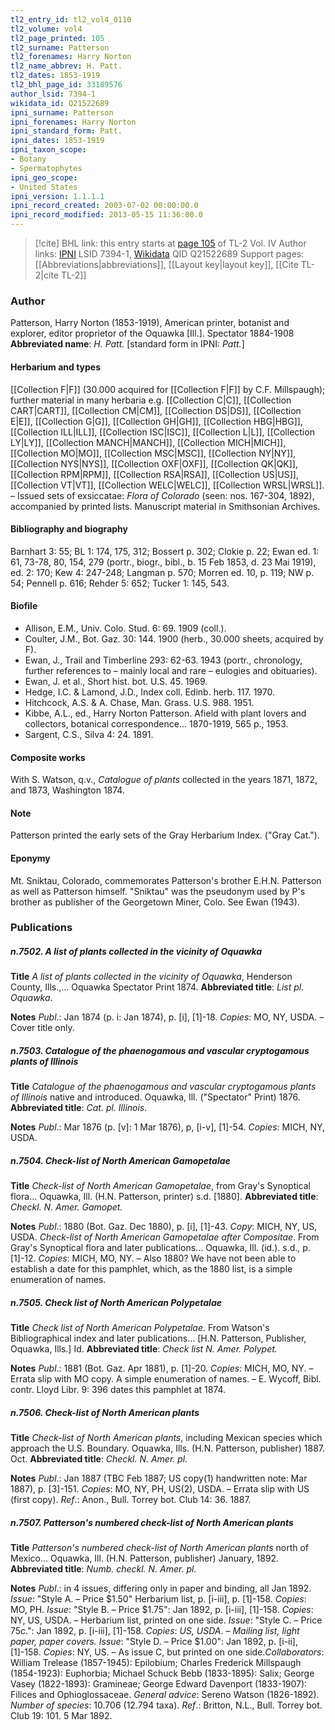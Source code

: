 ```yaml
---
tl2_entry_id: tl2_vol4_0110
tl2_volume: vol4
tl2_page_printed: 105
tl2_surname: Patterson
tl2_forenames: Harry Norton
tl2_name_abbrev: H. Patt.
tl2_dates: 1853-1919
tl2_bhl_page_id: 33189576
author_lsid: 7394-1
wikidata_id: Q21522689
ipni_surname: Patterson
ipni_forenames: Harry Norton
ipni_standard_form: Patt.
ipni_dates: 1853-1919
ipni_taxon_scope: 
- Botany
- Spermatophytes
ipni_geo_scope: 
- United States
ipni_version: 1.1.1.1
ipni_record_created: 2003-07-02 00:00:00.0
ipni_record_modified: 2013-05-15 11:36:00.0
---
```


> [!cite] BHL link: this entry starts at [page 105](https://www.biodiversitylibrary.org/page/33189576) of TL-2 Vol. IV
> Author links: [IPNI](https://www.ipni.org/a/7394-1) LSID 7394-1, [Wikidata](https://www.wikidata.org/wiki/Q21522689) QID Q21522689
> Support pages: [[Abbreviations|abbreviations]], [[Layout key|layout key]], [[Cite TL-2|cite TL-2]]

### Author

Patterson, Harry Norton (1853-1919), American printer, botanist and explorer, editor proprietor of the Oquawka \[Ill.\]. Spectator 1884-1908 
**Abbreviated name**: *H. Patt.* \[standard form in IPNI: *Patt.*\]

#### Herbarium and types

[[Collection F|F]] (30.000 acquired for [[Collection F|F]] by C.F. Millspaugh); further material in many herbaria e.g. [[Collection C|C]], [[Collection CART|CART]], [[Collection CM|CM]], [[Collection DS|DS]], [[Collection E|E]], [[Collection G|G]], [[Collection GH|GH]], [[Collection HBG|HBG]], [[Collection ILL|ILL]], [[Collection ISC|ISC]], [[Collection L|L]], [[Collection LY|LY]], [[Collection MANCH|MANCH]], [[Collection MICH|MICH]], [[Collection MO|MO]], [[Collection MSC|MSC]], [[Collection NY|NY]], [[Collection NYS|NYS]], [[Collection OXF|OXF]], [[Collection QK|QK]], [[Collection RPM|RPM]], [[Collection RSA|RSA]], [[Collection US|US]], [[Collection VT|VT]], [[Collection WELC|WELC]], [[Collection WRSL|WRSL]]. – Issued sets of exsiccatae: *Flora of Colorado* (seen: nos. 167-304, 1892), accompanied by printed lists. Manuscript material in Smithsonian Archives.

#### Bibliography and biography

Barnhart 3: 55; BL 1: 174, 175, 312; Bossert p. 302; Clokie p. 22; Ewan ed. 1: 61, 73-78, 80, 154, 279 (portr., biogr., bibl., b. 15 Feb 1853, d. 23 Mai 1919), ed. 2: 170; Kew 4: 247-248; Langman p. 570; Morren ed. 10, p. 119; NW p. 54; Pennell p. 616; Rehder 5: 652; Tucker 1: 145, 543.

#### Biofile

- Allison, E.M., Univ. Colo. Stud. 6: 69. 1909 (coll.).
- Coulter, J.M., Bot. Gaz. 30: 144. 1900 (herb., 30.000 sheets, acquired by F).
- Ewan, J., Trail and Timberline 293: 62-63. 1943 (portr., chronology, further references to – mainly local and rare – eulogies and obituaries).
- Ewan, J. et al., Short hist. bot. U.S. 45. 1969.
- Hedge, I.C. & Lamond, J.D., Index coll. Edinb. herb. 117. 1970.
- Hitchcock, A.S. & A. Chase, Man. Grass. U.S. 988. 1951.
- Kibbe, A.L., ed., Harry Norton Patterson. Afield with plant lovers and collectors, botanical correspondence... 1870-1919, 565 p., 1953.
- Sargent, C.S., Silva 4: 24. 1891.

#### Composite works

With S. Watson, q.v., *Catalogue of plants* collected in the years 1871, 1872, and 1873, Washington 1874.

#### Note

Patterson printed the early sets of the Gray Herbarium Index. ("Gray Cat.").

#### Eponymy

Mt. Sniktau, Colorado, commemorates Patterson's brother E.H.N. Patterson as well as Patterson himself. "Sniktau" was the pseudonym used by P's brother as publisher of the Georgetown Miner, Colo. See Ewan (1943).

### Publications

##### n.7502. A list of plants collected in the vicinity of Oquawka

**Title**
*A list of plants collected in the vicinity of Oquawka*, Henderson County, Ills.,... Oquawka Spectator Print 1874.
**Abbreviated title**: *List pl. Oquawka*.

**Notes**
*Publ*.: Jan 1874 (p. i: Jan 1874), p. \[i\], \[1\]-18. *Copies*: MO, NY, USDA. – Cover title only.

##### n.7503. Catalogue of the phaenogamous and vascular cryptogamous plants of Illinois

**Title**
*Catalogue of the phaenogamous and vascular cryptogamous plants of Illinois* native and introduced. Oquawka, Ill. ("Spectator" Print) 1876.
**Abbreviated title**: *Cat. pl. Illinois*.

**Notes**
*Publ*.: Mar 1876 (p. \[v\]: 1 Mar 1876), p, \[i-v\], \[1\]-54. *Copies*: MICH, NY, USDA.

##### n.7504. Check-list of North American Gamopetalae

**Title**
*Check-list of North American Gamopetalae*, from Gray's Synoptical flora... Oquawka, Ill. (H.N. Patterson, printer) s.d. \[1880\].
**Abbreviated title**: *Checkl. N. Amer. Gamopet.*

**Notes**
*Publ*.: 1880 (Bot. Gaz. Dec 1880), p. \[i\], \[1\]-43. *Copy*: MICH, NY, US, USDA. *Check-list of North American Gamopetalae after Compositae*. From Gray's Synoptical flora and later publications... Oquawka, Ill. (id.). s.d., p. \[1\]-12. *Copies*: MICH, MO, NY. – Also 1880? We have not been able to establish a date for this pamphlet, which, as the 1880 list, is a simple enumeration of names.

##### n.7505. Check list of North American Polypetalae

**Title**
*Check list of North American Polypetalae*. From Watson's Bibliographical index and later publications... \[H.N. Patterson, Publisher, Oquawka, Ills.\] Id.
**Abbreviated title**: *Check list N. Amer. Polypet.*

**Notes**
*Publ*.: 1881 (Bot. Gaz. Apr 1881), p. \[1\]-20. *Copies*: MICH, MO, NY. – Errata slip with MO copy. A simple enumeration of names. – E. Wycoff, Bibl. contr. Lloyd Libr. 9: 396 dates this pamphlet at 1874.

##### n.7506. Check-list of North American plants

**Title**
*Check-list of North American plants*, including Mexican species which approach the U.S. Boundary. Oquawka, Ills. (H.N. Patterson, publisher) 1887. Oct.
**Abbreviated title**: *Checkl. N. Amer. pl.*

**Notes**
*Publ*.: Jan 1887 (TBC Feb 1887; US copy(1) handwritten note: Mar 1887), p. \[3\]-151.
*Copies*: MO, NY, PH, US(2), USDA. – Errata slip with US (first copy).
*Ref*.: Anon., Bull. Torrey bot. Club 14: 36. 1887.

##### n.7507. Patterson's numbered check-list of North American plants

**Title**
*Patterson's numbered check-list of North American plants* north of Mexico... Oquawka, Ill. (H.N. Patterson, publisher) January, 1892.
**Abbreviated title**: *Numb. checkl. N. Amer. pl.*

**Notes**
*Publ*.: in 4 issues, differing only in paper and binding, all Jan 1892.
*Issue*: "Style A. – Price $1.50" Herbarium list, p. \[i-iii\], p. \[1\]-158. *Copies*: MO, PH.
*Issue*: "Style B. – Price $1.75": Jan 1892, p. \[i-iii\], \[1\]-158. *Copies*: NY, US, USDA. – Herbarium list, printed on one side.
*Issue*: "Style C. – Price 75c.": Jan 1892, p. \[i-iii\], \[1\]-158. *Copies*: *US, USDA*. – *Mailing list, light paper, paper covers.*
*Issue*: "Style D. – Price $1.00": Jan 1892, p. \[i-ii\], \[1\]-158. *Copies*: NY, US. – As issue C, but printed on one side.*Collaborators*: William Trelease (1857-1945): Epilobium; Charles Frederick Millspaugh (1854-1923): Euphorbia; Michael Schuck Bebb (1833-1895): Salix; George Vasey (1822-1893): Gramineae; George Edward Davenport (1833-1907): Filices and Ophioglossaceae.
*General advice*: Sereno Watson (1826-1892).
*Number of species*: 10.706 (12.794 taxa).
*Ref*.: Britton, N.L., Bull. Torrey bot. Club 19: 101. 5 Mar 1892.

